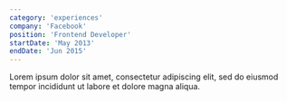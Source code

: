```yaml
---
category: 'experiences'
company: 'Facebook'
position: 'Frontend Developer'
startDate: 'May 2013'
endDate: 'Jun 2015'
---
```


Lorem ipsum dolor sit amet, consectetur adipiscing elit, sed do eiusmod tempor incididunt ut labore et dolore magna aliqua.
